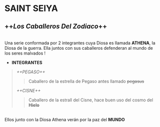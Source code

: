 # SAINT SEIYA
## ++_Los Caballeros Del Zodiaco_++
<br>Una serie conformada por 2 integrantes cuya Diosa es llamada **ATHENA**, la Diosa de la guerra. Ella juntos con sus caballeros defenderan al mundo de los seres malvados !

- __INTEGRANTES__

>_++PEGASO++_
>>Caballero de la estrella de Pegaso antes llamado ~~pegasus~~
>
>_++CISNE++_
>>Caballero de la estrall del Cisne, hace buen uso del cosmo del **Hielo**
>>
<br>Ellos junto con la Diosa Athena verán por la paz del **MUNDO**